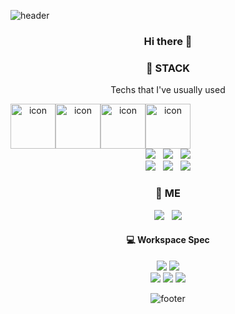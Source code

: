 ![header](https://capsule-render.vercel.app/api?type=waving&color=faf5f1&height=250&section=header&text=Kyung%20Kook%20Son&fontSize=70&&animation=twinkling&desc=@kks653&descAlign=75&descAlignY=63)

<div align="center">

<h3 align=center>Hi there 👋 </3>

<h3 align="center">📌 STACK </h3>
<p align="center"> Techs that I've usually used </p>

<div style="display: flex; align-items: flex-start;"><img src="https://techstack-generator.vercel.app/csharp-icon.svg" alt="icon" width="72" height="72" /><img src="https://techstack-generator.vercel.app/mysql-icon.svg" alt="icon" width="72" height="72" /><img src="https://techstack-generator.vercel.app/aws-icon.svg" alt="icon" width="72" height="72" /><img src="https://techstack-generator.vercel.app/github-icon.svg" alt="icon" width="72" height="72" /></div>

<div>
  <img src="https://img.shields.io/badge/.NET-512BD4.svg?style=for-the-badge&logo=dotnet&logoColor=white"></img> &nbsp <img src="https://img.shields.io/badge/Redis-DC382D.svg?style=for-the-badge&logo=Redis&logoColor=white"></img> &nbsp <img src="https://img.shields.io/badge/Jenkins-D24939.svg?style=for-the-badge&logo=Jenkins&logoColor=white"></img> <br> <img src="https://img.shields.io/badge/Amazon%20S3-569A31.svg?style=for-the-badge&logo=Amazon-S3&logoColor=white"></img> &nbsp <img src="https://img.shields.io/badge/Unity-100000?style=for-the-badge&logo=unity&logoColor=white"></img> &nbsp <img src="https://img.shields.io/badge/Flutter-02569B.svg?style=for-the-badge&logo=Flutter&logoColor=white"></img> 
  
</div>

<h3 align="center"> 🐶 ME </h3>

<div>
<a href="https://www.linkedin.com/in/rnr0701/" target="_blank"><img src="https://img.shields.io/badge/LinkedIn-0A66C2.svg?style=for-the-badge&logo=LinkedIn&logoColor=white"/></a> &nbsp <a href="mailto:kyungkook.son@gmail.com" target="_blank"><img src="https://img.shields.io/badge/Gmail-EA4335.svg?style=for-the-badge&logo=Gmail&logoColor=white"/></a>
</div>

<h4 align="center"> 💻 Workspace Spec </h4>

<img src="https://img.shields.io/badge/mac%20os-000000?style=for-the-badge&logo=apple&logoColor=white"/> <img src="https://img.shields.io/badge/Apple-MacBook_Pro_2021-333333?style=for-the-badge&logo=apple&logoColor=white"/> <br>
<img src="https://img.shields.io/badge/Windows%2011-0078D4.svg?style=for-the-badge&logo=Windows-11&logoColor=white"/> <img src="https://img.shields.io/badge/AMD%20Ryzen_7_5800X-ED1C24?style=for-the-badge&logo=amd&logoColor=white"/> <img src="https://img.shields.io/badge/NVIDIA-RTX3080-76B900?style=for-the-badge&logo=nvidia&logoColor=white"/>


![footer](https://capsule-render.vercel.app/api?section=footer&type=waving&color=faf5f1)
